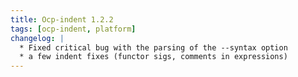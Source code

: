 ```yaml
---
title: Ocp-indent 1.2.2
tags: [ocp-indent, platform]
changelog: |
  * Fixed critical bug with the parsing of the --syntax option
  * a few indent fixes (functor sigs, comments in expressions)
---
```


